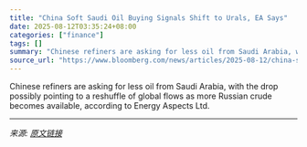 ```yaml
---
title: "China Soft Saudi Oil Buying Signals Shift to Urals, EA Says"
date: 2025-08-12T03:35:24+08:00
categories: ["finance"]
tags: []
summary: "Chinese refiners are asking for less oil from Saudi Arabia, with the drop possibly pointing to a reshuffle of global flows as more Russian crude becomes available, according to Energy Aspects Ltd."
source_url: "https://www.bloomberg.com/news/articles/2025-08-12/china-s-soft-saudi-oil-buying-implies-trade-rerouting-ea-says"
---
```


Chinese refiners are asking for less oil from Saudi Arabia, with the drop possibly pointing to a reshuffle of global flows as more Russian crude becomes available, according to Energy Aspects Ltd.

---

*来源: [原文链接](https://www.bloomberg.com/news/articles/2025-08-12/china-s-soft-saudi-oil-buying-implies-trade-rerouting-ea-says)*
